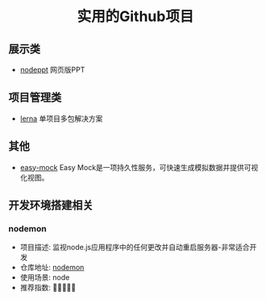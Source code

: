 <h1 align="center">
  实用的Github项目
</h1>

## 展示类

* [nodeppt](https://github.com/ksky521/nodeppt) 网页版PPT

## 项目管理类

* [lerna](https://lerna.js.org/) 单项目多包解决方案

## 其他
* [easy-mock](https://github.com/easy-mock/easy-mock) Easy Mock是一项持久性服务，可快速生成模拟数据并提供可视化视图。

## 开发环境搭建相关

### nodemon

* 项目描述: 监视node.js应用程序中的任何更改并自动重启服务器-非常适合开发
* 仓库地址: [nodemon](https://github.com/remy/nodemon)
* 使用场景: node
* 推荐指数: 🌟🌟🌟🌟🌟
